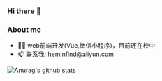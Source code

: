 ### Hi there 👋

### About me

-  👨‍💻  web前端开发(Vue,微信小程序)，目前还在校中
-  📫 联系我: heminfind@aliyun.com

[![Anurag's github stats](https://github-readme-stats.vercel.app/api?username=hhemin)](https://github.com/hhemin/PlayTime)


<!--
**hhemin/hhemin** is a ✨ _special_ ✨ repository because its `README.md` (this file) appears on your GitHub profile.

Here are some ideas to get you started:

- 🔭 I’m currently working on ...
- 🌱 I’m currently learning ...
- 👯 I’m looking to collaborate on ...
- 🤔 I’m looking for help with ...
- 💬 Ask me about ...
- 📫 How to reach me: heminfind@aliyun.com
- 👨‍💻 
- 😄 Pronouns: ...
- ⚡ Fun fact: ...
-->
